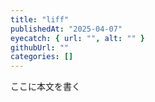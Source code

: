 ```yaml
---
title: "liff"
publishedAt: "2025-04-07"
eyecatch: { url: "", alt: "" }
githubUrl: ""
categories: []
---
```


ここに本文を書く
